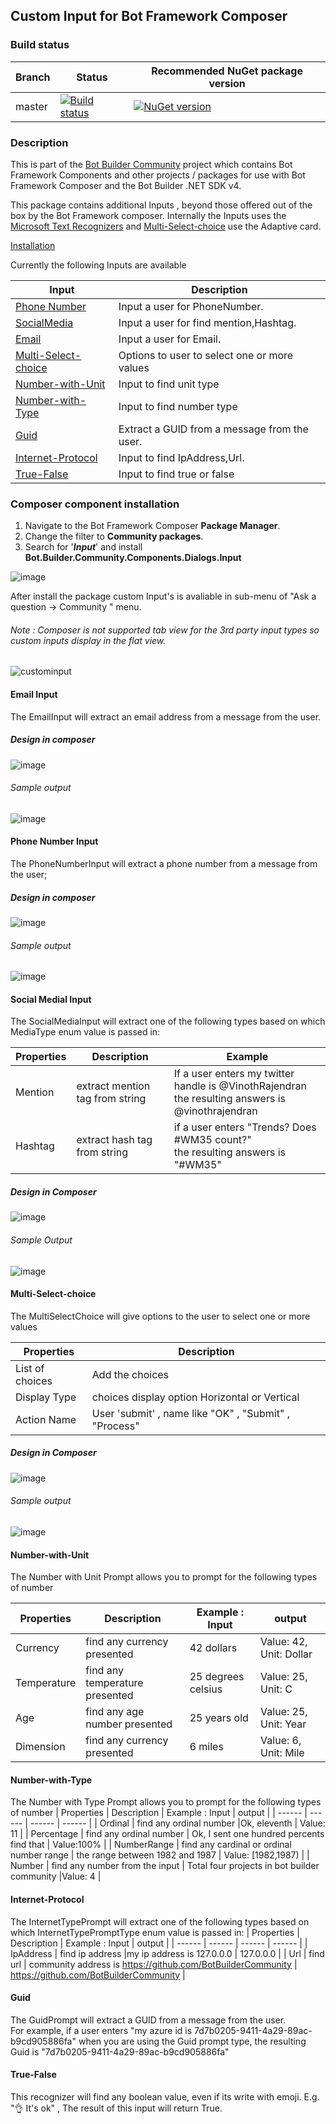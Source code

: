 ﻿## Custom Input for Bot Framework Composer 

### Build status
| Branch | Status | Recommended NuGet package version |
| ------ | ------ | ------ |
| master | [![Build status](https://ci.appveyor.com/api/projects/status/b9123gl3kih8x9cb?svg=true)](https://ci.appveyor.com/project/garypretty/botbuilder-community) | [![NuGet version](https://img.shields.io/badge/NuGet-1.0.39-blue.svg)](https://www.nuget.org/packages/Bot.Builder.Community.Components.Dialogs.Input/) |

### Description
This is part of the [Bot Builder Community](https://github.com/garypretty/botbuilder-community) project which contains Bot Framework Components and other projects / packages for use with Bot Framework Composer and the Bot Builder .NET SDK v4.

This package contains additional Inputs , beyond those offered out of the box by the Bot Framework composer. Internally the Inputs uses the [Microsoft Text Recognizers](https://github.com/Microsoft/Recognizers-Text/tree/master/.NET) and [Multi-Select-choice](#Multi-Select-choice) use the Adaptive card.

[Installation](#Composer-component-installation)

Currently the following Inputs are available

| Input | Description |
| ------ | ------ |
| [Phone Number](#Phone-Number-Input) | Input a user for PhoneNumber. |
| [SocialMedia](#Social-Medial-Input) | Input a user for find mention,Hashtag. |
| [Email](#Email-Input) | Input a user for Email. |
| [Multi-Select-choice](#Multi-Select-choice) | Options to user to select one or more values |
| [Number-with-Unit](#Number-with-Unit) | Input to find unit type |
| [Number-with-Type](#Number-with-Type)| Input to find number type |
| [Guid](#Guid) | Extract a GUID from a message from the user. | 
| [Internet-Protocol](#internet-protocol) | Input to find IpAddress,Url.| 
| [True-False](#true-false) | Input to find true or false | 

### Composer component installation

1. Navigate to the Bot Framework Composer **Package Manager**.
2. Change the filter to **Community packages**.
3. Search for '***Input***' and install **Bot.Builder.Community.Components.Dialogs.Input**

![image](https://user-images.githubusercontent.com/16264167/122669120-233a1d00-d1bc-11eb-8c48-91fe4bbb0e27.png)


After install the package custom Input's is avaliable in sub-menu of "Ask a question -> Community " menu.<BR>
  
###### Note : Composer is not supported tab view for the 3rd party input types so custom inputs display in the flat view. ######


![custominput](https://user-images.githubusercontent.com/16264167/147657818-0ee8dd6d-5ca9-435e-b708-88705060c2c8.png)



#### Email Input

The EmailInput will extract an email address from a message from the user.

##### Design in composer

![image](https://user-images.githubusercontent.com/16264167/122669432-96905e80-d1bd-11eb-84c3-1ed7c17172f6.png)

###### Sample output

![image](https://user-images.githubusercontent.com/16264167/122669747-14a13500-d1bf-11eb-8e7d-20902a7cee14.png)




#### Phone Number Input

The PhoneNumberInput will extract a phone number from a message from the user;

##### Design in composer

![image](https://user-images.githubusercontent.com/16264167/122669543-32ba6580-d1be-11eb-86a0-13262f937027.png)

###### Sample output

![image](https://user-images.githubusercontent.com/16264167/122669556-406feb00-d1be-11eb-9094-2f8fc434fe3d.png)


#### Social Medial Input

The SocialMediaInput will extract one of the following types based on which MediaType enum value is passed in:

| Properties | Description | Example |
| ------ | ------ | ------ |
| Mention | extract mention tag from string | If a user enters my twitter handle is @VinothRajendran <BR> the resulting answers is @vinothrajendran |
| Hashtag | extract hash tag from string | if a user enters "Trends? Does #WM35 count?" <BR> the resulting answers is "#WM35" |


##### Design in Composer

![image](https://user-images.githubusercontent.com/16264167/122669683-c724c800-d1be-11eb-9696-dc54829df674.png)

###### Sample Output

![image](https://user-images.githubusercontent.com/16264167/122716009-02c89c00-d26a-11eb-81ef-d9244f170651.png)




#### Multi-Select-choice
  
The MultiSelectChoice will give options to the user to select one or more values
  
| Properties | Description |
| ------ | ------ |
| List of choices | Add the choices |
| Display Type | choices display option Horizontal or Vertical |
| Action Name | User 'submit' , name like "OK" , "Submit" , "Process" |

##### Design in Composer

![image](https://user-images.githubusercontent.com/16264167/122669978-ecfe9c80-d1bf-11eb-95dc-66aaa69fe8c4.png)

###### Sample output

![image](https://user-images.githubusercontent.com/16264167/122669987-f7209b00-d1bf-11eb-9c6f-4e72fe8850e5.png)

  
#### Number-with-Unit

The Number with Unit Prompt allows you to prompt for the following types of number

| Properties | Description | Example : Input | output |
| ------ | ------ | ------ | ------ |
| Currency | find any currency presented | 42 dollars | Value: 42, Unit: Dollar |
| Temperature| find any temperature presented | 25 degrees celsius | Value: 25, Unit: C |
| Age | find any age number presented |  25 years old | Value: 25, Unit: Year | 
| Dimension | find any currency presented | 6 miles |Value: 6, Unit: Mile |
  
#### Number-with-Type
The Number with Type Prompt allows you to prompt for the following types of number
| Properties | Description | Example : Input | output |
| ------ | ------ | ------ | ------ |
| Ordinal | find any ordinal number |Ok, eleventh | Value: 11 |
| Percentage | find any ordinal number | Ok, I sent one hundred percents find that | Value:100% |
| NumberRange | find any cardinal or ordinal number range |  the range between 1982 and 1987 | Value: [1982,1987) | 
| Number | find any number from the input | Total four projects in bot builder community |Value: 4 |
  
 
#### Internet-Protocol
The InternetTypePrompt will extract one of the following types based on which InternetTypePromptType enum value is passed in:
| Properties | Description | Example : Input | output |
| ------ | ------ | ------ | ------ |
| IpAddress | find ip address |my ip address is 127.0.0.0 | 127.0.0.0 |
| Url | find url | community address is https://github.com/BotBuilderCommunity | https://github.com/BotBuilderCommunity |  
  
#### Guid
The GuidPrompt will extract a GUID from a message from the user.<br>
For example, if a user enters "my azure id is 7d7b0205-9411-4a29-89ac-b9cd905886fa" when you are using the Guid prompt type, the resulting Guid is "7d7b0205-9411-4a29-89ac-b9cd905886fa"

#### True-False
 This recognizer will find any boolean value, even if its write with emoji. E.g. "👌 It's ok" , The result of this input will return True.
